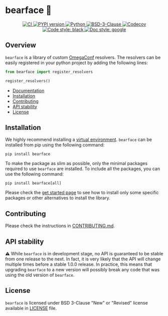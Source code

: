 # bearface :bear:

<p align="center">
   <a href="https://github.com/durandtibo/bearface/actions">
      <img alt="CI" src="https://github.com/durandtibo/bearface/workflows/CI/badge.svg?event=push&branch=main">
   </a>
    <a href="https://pypi.org/project/bearface/">
      <img alt="PYPI version" src="https://img.shields.io/pypi/v/bearface">
    </a>
   <a href="https://pypi.org/project/bearface/">
      <img alt="Python" src="https://img.shields.io/pypi/pyversions/bearface.svg">
   </a>
   <a href="https://opensource.org/licenses/BSD-3-Clause">
      <img alt="BSD-3-Clause" src="https://img.shields.io/pypi/l/bearface">
   </a>
   <a href="https://codecov.io/gh/durandtibo/bearface">
      <img alt="Codecov" src="https://codecov.io/gh/durandtibo/bearface/branch/main/graph/badge.svg">
   </a>
   <a href="https://github.com/psf/black">
     <img  alt="Code style: black" src="https://img.shields.io/badge/code%20style-black-000000.svg">
   </a>
   <a href="https://google.github.io/styleguide/pyguide.html#s3.8-comments-and-docstrings">
     <img  alt="Doc style: google" src="https://img.shields.io/badge/%20style-google-3666d6.svg">
   </a>
   <br/>
</p>

## Overview

`bearface` is a library of custom [OmegaConf](https://github.com/omry/omegaconf) resolvers.
The resolvers can be easily registered in your python project by adding the following lines:

```python
from bearface import register_resolvers

register_resolvers()
```

- [Documentation](https://durandtibo.github.io/bearface/)
- [Installation](#installation)
- [Contributing](#contributing)
- [API stability](#api-stability)
- [License](#license)

## Installation

We highly recommend installing
a [virtual environment](https://packaging.python.org/guides/installing-using-pip-and-virtual-environments/).
`bearface` can be installed from pip using the following command:

```shell
pip install bearface
```

To make the package as slim as possible, only the minimal packages required to use `bearface` are
installed.
To include all the packages, you can use the following command:

```shell
pip install bearface[all]
```

Please check the [get started page](https://durandtibo.github.io/bearface/get_started) to see how to
install only some specific packages or other alternatives to install the library.

## Contributing

Please check the instructions in [CONTRIBUTING.md](.github/CONTRIBUTING.md).

## API stability

:warning: While `bearface` is in development stage, no API is guaranteed to be stable from one
release to the next.
In fact, it is very likely that the API will change multiple times before a stable 1.0.0 release.
In practice, this means that upgrading `bearface` to a new version will possibly break any code that
was using the old version of `bearface`.

## License

`bearface` is licensed under BSD 3-Clause "New" or "Revised" license available in [LICENSE](LICENSE)
file.
